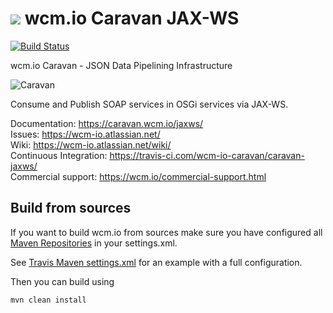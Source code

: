 <img src="https://wcm.io/images/favicon-16@2x.png"/> wcm.io Caravan JAX-WS
======
[![Build Status](https://travis-ci.com/wcm-io-caravan/caravan-jaxws.png?branch=develop)](https://travis-ci.com/wcm-io-caravan/caravan-jaxws)

wcm.io Caravan - JSON Data Pipelining Infrastructure

![Caravan](https://caravan.wcm.io/images/caravan.gif)

Consume and Publish SOAP services in OSGi services via JAX-WS.

Documentation: https://caravan.wcm.io/jaxws/<br/>
Issues: https://wcm-io.atlassian.net/<br/>
Wiki: https://wcm-io.atlassian.net/wiki/<br/>
Continuous Integration: https://travis-ci.com/wcm-io-caravan/caravan-jaxws/<br/>
Commercial support: https://wcm.io/commercial-support.html


## Build from sources

If you want to build wcm.io from sources make sure you have configured all [Maven Repositories](https://caravan.wcm.io/maven.html) in your settings.xml.

See [Travis Maven settings.xml](https://github.com/wcm-io-caravan/caravan-jaxws/blob/master/.travis.maven-settings.xml) for an example with a full configuration.

Then you can build using

```
mvn clean install
```
